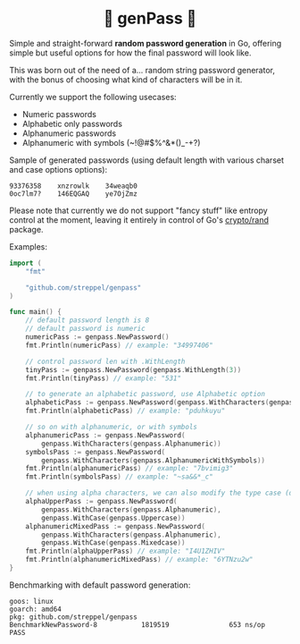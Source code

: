 <h1 align="center">
  <br>
  🔢 genPass 🔣
</h1>

Simple and straight-forward **random password generation** in Go, offering simple but useful options for how the final password will look like.

This was born out of the need of a... random string password generator, with the bonus of choosing what kind of characters will be in it.

Currently we support the following usecases:
- Numeric passwords
- Alphabetic only passwords
- Alphanumeric passwords
- Alphanumeric with symbols (~!@#$%^&*()_-+?)

Sample of generated passwords (using default length with various charset and case options options):
```
93376358    xnzrowlk    34weaqb0
0oc7lm7?    146EQGAQ    ye7OjZmz
```

Please note that currently we do not support "fancy stuff" like entropy control at the moment, leaving it entirely in control of Go's [crypto/rand](https://godoc.org/crypto/rand) package.

Examples:

```go
import (
	"fmt"

	"github.com/streppel/genpass"
)

func main() {
	// default password length is 8
	// default password is numeric
	numericPass := genpass.NewPassword()
	fmt.Println(numericPass) // example: "34997406"

	// control password len with .WithLength
	tinyPass := genpass.NewPassword(genpass.WithLength(3))
	fmt.Println(tinyPass) // example: "531"

	// to generate an alphabetic password, use Alphabetic option
	alphabeticPass := genpass.NewPassword(genpass.WithCharacters(genpass.Alphabetic))
	fmt.Println(alphabeticPass) // example: "pduhkuyu"

	// so on with alphanumeric, or with symbols
	alphanumericPass := genpass.NewPassword(
		genpass.WithCharacters(genpass.Alphanumeric))
	symbolsPass := genpass.NewPassword(
		genpass.WithCharacters(genpass.AlphanumericWithSymbols))
	fmt.Println(alphanumericPass) // example: "7bvimig3"
	fmt.Println(symbolsPass) // example: "~sa&&*_c"

	// when using alpha characters, we can also modify the type case (default is lower)
	alphaUpperPass := genpass.NewPassword(
		genpass.WithCharacters(genpass.Alphanumeric),
		genpass.WithCase(genpass.Uppercase))
	alphanumericMixedPass := genpass.NewPassword(
		genpass.WithCharacters(genpass.Alphanumeric),
		genpass.WithCase(genpass.Mixedcase))
	fmt.Println(alphaUpperPass) // example: "I4U1ZHIV"
	fmt.Println(alphanumericMixedPass) // example: "6YTNzu2w"
}
```

Benchmarking with default password generation:
```
goos: linux
goarch: amd64
pkg: github.com/streppel/genpass
BenchmarkNewPassword-8           1819519               653 ns/op
PASS
```
